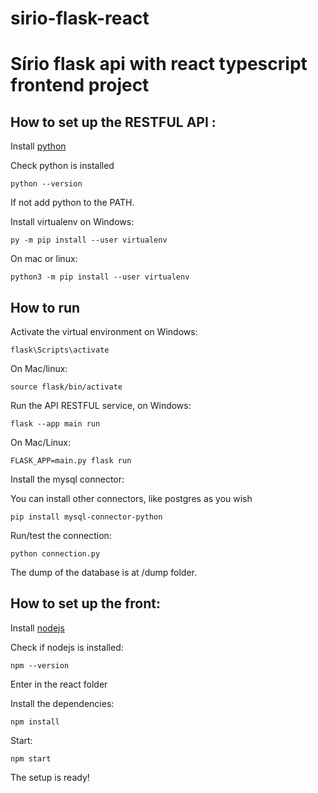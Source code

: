 # sirio-flask-react
<h1>Sírio flask api with react typescript frontend project</h1>

<h2> How to set up the RESTFUL API :</h2>

<p>Install <a href="https://www.python.org/" target="_blank">python</a></p>

<p>Check python is installed</p>

``` code
python --version
```

<p>If not add python to the PATH.</p>

<p>Install virtualenv on Windows:<p>

``` code
py -m pip install --user virtualenv

```

<p>On mac or linux:</p>

``` code
python3 -m pip install --user virtualenv
```

<h2>How to run</h2>

<p>Activate the virtual environment on Windows:</p>

``` code
flask\Scripts\activate
```

<p>On Mac/linux:</p>

``` code
source flask/bin/activate
```

<p>Run the API RESTFUL service, on Windows:</p>

``` code
flask --app main run
``` 

<p>On Mac/Linux:</p>

``` code
FLASK_APP=main.py flask run
```
<p>Install the mysql connector:</p>
<p> You can install other connectors, like postgres as you wish</p>

``` code
pip install mysql-connector-python
```

<p> Run/test the connection: </p>

``` code
python connection.py
```

<p>The dump of the database is at /dump folder. </p>

<h2>How to set up the front:</h2>

<p>Install <a href="https://nodejs.org/en" target="_blank">nodejs</a></p>

<p>Check if nodejs is installed:</p>

``` code
npm --version
```

<p>Enter in the react folder</p>

<p>Install the dependencies:</p>

``` code
npm install
```

<p>Start:</p>

``` code
npm start
```

<p>The setup is ready! </p>